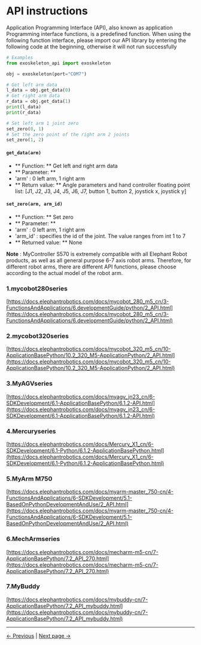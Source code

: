 # API instructions

Application Programming Interface (API), also known as application Programming interface functions, is a predefined function. When using the following function interface, please import our API library by entering the following code at the beginning, otherwise it will not run successfully

```python
# Examples
from exoskeleton_api import exoskeleton

obj = exoskeleton(port="COM7")

# Get left arm data
l_data = obj.get_data(0)
# Get right arm data
r_data = obj.get_data(1)
print(l_data)
print(r_data)

# Set left arm 1 joint zero
set_zero(0, 1)
# Set the zero point of the right arm 2 joints
set_zero(1, 2)
```

#### `get_data(arm)`

- ** Function: ** Get left and right arm data
- ** Parameter: **
- 'arm' : 0 left arm, 1 right arm
- ** Return value: ** Angle parameters and hand controller floating point list: [J1, J2, J3, J4, J5, J6, J7, button 1, button 2, joystick x, joystick y]

#### `set_zero(arm, arm_id)`

- ** Function: ** Set zero
- ** Parameter: **
- 'arm' : 0 left arm, 1 right arm
- 'arm_id' : specifies the id of the joint. The value ranges from int 1 to 7
- ** Returned value: ** None

**Note** : MyController S570 is extremely compatible with all Elephant Robot products, as well as all general purpose 6-7 axis robot arms. Therefore, for different robot arms, there are different API functions, please choose according to the actual model of the robot arm.

### 1.mycobot280series
[https://docs.elephantrobotics.com/docs/mycobot_280_m5_cn/3-FunctionsAndApplications/6.developmentGuide/python/2_API.html](https://docs.elephantrobotics.com/docs/mycobot_280_m5_cn/3-FunctionsAndApplications/6.developmentGuide/python/2_API.html)

### 2.mycobot320series
[https://docs.elephantrobotics.com/docs/mycobot_320_m5_cn/10-ApplicationBasePython/10.2_320_M5-ApplicationPython/2_API.html](https://docs.elephantrobotics.com/docs/mycobot_320_m5_cn/10-ApplicationBasePython/10.2_320_M5-ApplicationPython/2_API.html)

### 3.MyAGVseries
[https://docs.elephantrobotics.com/docs/myagv_jn23_cn/6-SDKDevelopment/6.1-ApplicationBasePython/6.1.2-API.html](https://docs.elephantrobotics.com/docs/myagv_jn23_cn/6-SDKDevelopment/6.1-ApplicationBasePython/6.1.2-API.html)

### 4.Mercuryseries
[https://docs.elephantrobotics.com/docs/Mercury_X1_cn/6-SDKDevelopment/6.1-Python/6.1.2-ApplicationBasePython.html](https://docs.elephantrobotics.com/docs/Mercury_X1_cn/6-SDKDevelopment/6.1-Python/6.1.2-ApplicationBasePython.html)

### 5.MyArm M750
[https://docs.elephantrobotics.com/docs/myarm-master_750-cn/4-FunctionsAndApplications/6-SDKDevelopment/5.1-BasedOnPythonDevelopmentAndUse/2_API.html](https://docs.elephantrobotics.com/docs/myarm-master_750-cn/4-FunctionsAndApplications/6-SDKDevelopment/5.1-BasedOnPythonDevelopmentAndUse/2_API.html)

### 6.MechArmseries
[https://docs.elephantrobotics.com/docs/mecharm-m5-cn/7-ApplicationBasePython/7.2_API_270.html](https://docs.elephantrobotics.com/docs/mecharm-m5-cn/7-ApplicationBasePython/7.2_API_270.html)

### 7.MyBuddy
[https://docs.elephantrobotics.com/docs/mybuddy-cn/7-ApplicationBasePython/7.2_API_mybuddy.html](https://docs.elephantrobotics.com/docs/mybuddy-cn/7-ApplicationBasePython/7.2_API_mybuddy.html)


---

[← Previous](1_download.md) | [Next page →](3_example.md)